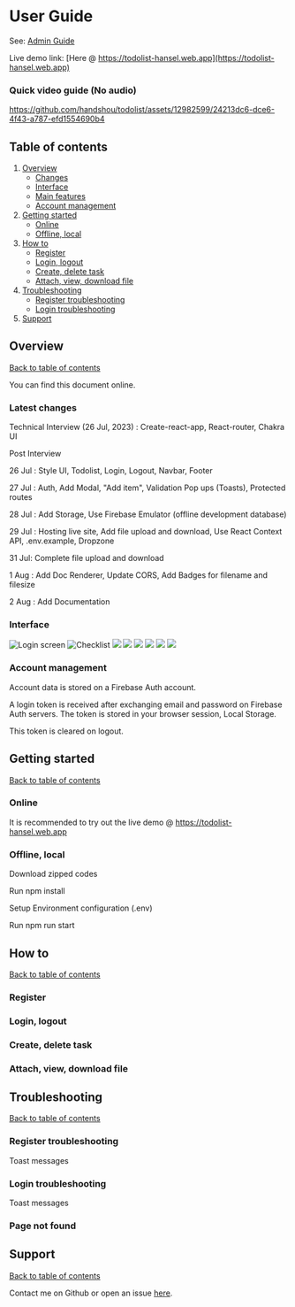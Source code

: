 # User Guide

See: [Admin Guide](https://github.com/handshou/todolist/blob/main/README%20ADMIN.md)

Live demo link: [Here @ https://todolist-hansel.web.app](https://todolist-hansel.web.app)

### Quick video guide (No audio)

https://github.com/handshou/todolist/assets/12982599/24213dc6-dce6-4f43-a787-efd1554690b4

## Table of contents

1. [Overview](#overview)
    - [Changes](#latest-changes)
    - [Interface](#interface)
    - [Main features](#main-features)
    - [Account management](#account-management)
1. [Getting started](#getting-started)
   - [Online](#online)
   - [Offline, local](#offline-local)
1. [How to](#how-to)
   - [Register](#register)
   - [Login, logout](#login-logout)
   - [Create, delete task](#create-delete-task)
   - [Attach, view, download file](#attach-view-download-file)
1. [Troubleshooting](#troubleshooting)
   - [Register troubleshooting](#register-troubleshooting)
   - [Login troubleshooting](#login-troubleshooting)
1. [Support](#support)

## Overview

[Back to table of contents](#table-of-contents)

You can find this document online.

### Latest changes

Technical Interview (26 Jul, 2023) : Create-react-app, React-router, Chakra UI

Post Interview

26 Jul : Style UI, Todolist, Login, Logout, Navbar, Footer

27 Jul : Auth, Add Modal, "Add item", Validation Pop ups (Toasts), Protected routes

28 Jul : Add Storage, Use Firebase Emulator (offline development database)

29 Jul : Hosting live site, Add file upload and download, Use React Context API, .env.example, Dropzone

31 Jul: Complete file upload and download

1 Aug : Add Doc Renderer, Update CORS, Add Badges for filename and filesize

2 Aug : Add Documentation

### Interface

![Login screen](/public/preview1.png)
![Checklist](/public/preview2.png)
![](/public/preview3.png)
![](/public/preview4.png)
![](/public/preview5.png)
![](/public/preview6.png)
![](/public/preview7.png)
![](/public/preview8.png)

### Account management

Account data is stored on a Firebase Auth account. 

A login token is received after exchanging email and password on Firebase Auth servers. The token is stored in your browser session, Local Storage. 

This token is cleared on logout.

## Getting started

[Back to table of contents](#table-of-contents)

### Online

It is recommended to try out the live demo @ https://todolist-hansel.web.app

### Offline, local

Download zipped codes

Run npm install

Setup Environment configuration (.env)

Run npm run start

## How to

[Back to table of contents](#table-of-contents)

### Register

### Login, logout

### Create, delete task

### Attach, view, download file

## Troubleshooting

[Back to table of contents](#table-of-contents)

### Register troubleshooting

Toast messages

### Login troubleshooting

Toast messages

### Page not found

## Support

[Back to table of contents](#table-of-contents)

Contact me on Github or open an issue [here](https://github.com/handshou/todolist/issues).
